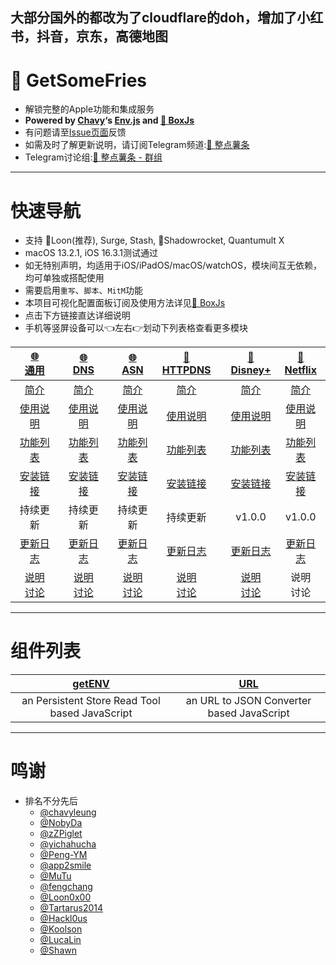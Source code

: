 ## 大部分国外的都改为了cloudflare的doh，增加了小红书，抖音，京东，高德地图



# 🍟 GetSomeFries
  * 解锁完整的Apple功能和集成服务
  * **Powered by [Chavy](https://github.com/chavyleung)‘s [Env.js](https://github.com/chavyleung/scripts/blob/master/Env.js) and [🧰 BoxJs](https://chavyleung.gitbook.io/boxjs/)**
  * 有问题请至[Issue页面](https://github.com/VirgilClyne/GetSomeFries/issues)反馈
  * 如需及时了解更新说明，请订阅Telegram频道:[🍟 整点薯条](https://t.me/GetSomeFriesChannel)
  * Telegram讨论组:[🍟 整点薯条 - 群组](https://t.me/GetSomeFries)

---
# 快速导航
  * 支持 🎈Loon(推荐), Surge, Stash, 🚀Shadowrocket, Quantumult X
  * macOS 13.2.1, iOS 16.3.1测试通过
  * 如无特别声明，均适用于iOS/iPadOS/macOS/watchOS，模块间互无依赖，均可单独或搭配使用
  * 需要启用`重写`、`脚本`、`MitM`功能
  * 本项目可视化配置面板订阅及使用方法详见[🧰 BoxJs](../../wiki/🧰-BoxJs)
  * 点击下方链接直达详细说明
  * 手机等竖屏设备可以👈左右👉划动下列表格查看更多模块

| [🌐<br>通用](../../wiki/🌐-通用) | [🌐<br>DNS](../../wiki/🌐-DNS) | [🌐<br>ASN](../../wiki/🌐-ASN) | [🚫<br>HTTPDNS](../../wiki/🚫-HTTPDNS) |  | [🍟<br>Disney+](../../wiki/🍟-Disney-Plus) | [🍟<br>Netflix](../../wiki/🍟-Netflix) |
| :---: | :---: | :---: | :---: | :---: | :---: | :---: |
| [简介](../../wiki/🌐-通用#简介) | [简介](../../wiki/🌐-DNS#简介) | [简介](../../wiki/🌐-ASN#简介) | [简介](../../wiki/🚫-HTTPDNS#简介) |  | [简介](../../wiki/🍟-Disney-Plus#简介) | [简介](../../wiki/🍟-Netflix#简介) |
| [使用说明](../../wiki/🌐-通用#使用说明) | [使用说明](../../wiki/🌐-DNS#使用说明) | [使用说明](../../wiki/🌐-ASN#使用说明) | [使用说明](../../wiki/🚫-HTTPDNS#使用说明) |  | [使用说明](../../wiki/🍟-Disney-Plus#使用说明) | [使用说明](../../wiki/🍟-Netflix#使用说明) |
| [功能列表](../../wiki/🌐-通用#功能列表) | [功能列表](../../wiki/🌐-DNS#功能列表) | [功能列表](../../wiki/🌐-ASN#功能列表) | [功能列表](../../wiki/🚫-HTTPDNS#功能列表) |  | [功能列表](../../wiki/🍟-Disney-Plus#功能列表) | [功能列表](../../wiki/🍟-Netflix#功能列表) |
| [安装链接](../../wiki/🌐-通用#安装链接) | [安装链接](../../wiki/🌐-DNS#安装链接) | [安装链接](../../wiki/🌐-ASN#安装链接) | [安装链接](../../wiki/🚫-HTTPDNS#安装链接) |  | [安装链接](../../wiki/🍟-Disney-Plus#安装链接) | [安装链接](../../wiki/🍟-Netflix#安装链接) |
| 持续更新 | 持续更新 | 持续更新 | 持续更新 |  | v1.0.0 | v1.0.0 |
| [更新日志](../../wiki/🌐-通用#更新日志) | [更新日志](../../wiki/🌐-DNS#更新日志) | [更新日志](../../wiki/🌐-ASN#更新日志) | [更新日志](../../wiki/🚫-HTTPDNS#更新日志) |  | [更新日志](../../wiki/🍟-Disney-Plus#更新日志) | [更新日志](../../wiki/🍟-Netflix#更新日志) |
| [说明<br>讨论](https://t.me/GetSomeFriesChannel/) | [说明<br>讨论](https://t.me/GetSomeFriesChannel/) | [说明<br>讨论](https://t.me/GetSomeFriesChannel/) | [说明<br>讨论](https://t.me/GetSomeFriesChannel/) |  | [说明<br>讨论](https://t.me/GetSomeFriesChannel/) | 说明<br>讨论 |

---
# 组件列表

| [getENV](../../tree/main/function/getENV) | [URL](../../tree/main/function/URL) |
| :---: | :---: |
| an Persistent Store Read Tool based JavaScript | an URL to JSON Converter based JavaScript |

---
# 鸣谢
* 排名不分先后
  * [@chavyleung](https://github.com/chavyleung)
  * [@NobyDa](https://github.com/NobyDa)
  * [@zZPiglet](https://github.com/zZPiglet)
  * [@yichahucha](https://github.com/yichahucha)
  * [@Peng-YM](https://github.com/Peng-YM)
  * [@app2smile](https://github.com/app2smile)
  * [@MuTu](https://github.com/githubdulong)
  * [@fengchang](https://github.com/fengchang)
  * [@Loon0x00](https://github.com/Loon0x00)
  * [@Tartarus2014](https://github.com/Tartarus2014)
  * [@Hackl0us](https://github.com/Hackl0us)
  * [@Koolson](https://github.com/Koolson)
  * [@LucaLin](https://github.com/LucaLin233)
  * [@Shawn](https://github.com/KOP-XIAO)
